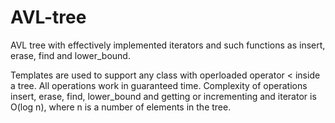 # AVL-tree
AVL tree with effectively implemented iterators and such functions as insert, erase, find and lower_bound.

Templates are used to support any class with operloaded operator < inside a tree. All operations work in guaranteed time. Complexity of operations insert, erase, find, lower_bound and getting or incrementing and iterator is O(log n), where n is a number of elements in the tree.
